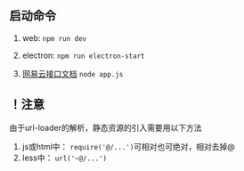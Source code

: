 ## 启动命令
1. web: `npm run dev`

2. electron: `npm run electron-start`

3. [网易云接口文档](https://binaryify.github.io/NeteaseCloudMusicApi/#/)
   `node app.js`

## ！注意
由于url-loader的解析，静态资源的引入需要用以下方法
1. js或html中： `require('@/...')`可相对也可绝对，相对去掉@
2. less中： `url('~@/...')`
